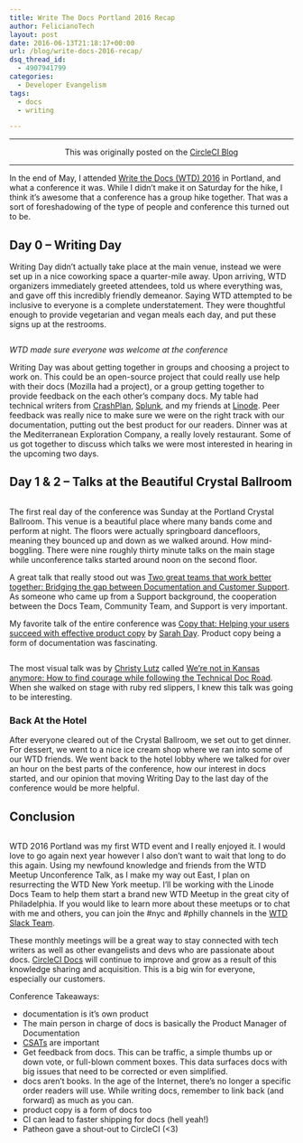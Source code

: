 ```yaml
---
title: Write The Docs Portland 2016 Recap
author: FelicianoTech
layout: post
date: 2016-06-13T21:18:17+00:00
url: /blog/write-docs-2016-recap/
dsq_thread_id:
  - 4907941799
categories:
  - Developer Evangelism
tags:
  - docs
  - writing

---
```

* * *

<p style="text-align:center">
  This was originally posted on the <a href="https://circleci.com/blog/write-the-docs-2016-recap/">CircleCI Blog</a>
</p>

* * *

In the end of May, I attended [Write the Docs (WTD) 2016][1] in Portland, and what a conference it was. While I didn&#8217;t make it on Saturday for the hike, I think it&#8217;s awesome that a conference has a group hike together. That was a sort of foreshadowing of the type of people and conference this turned out to be.

<!--more-->

## Day 0 &#8211; Writing Day

Writing Day didn’t actually take place at the main venue, instead we were set up in a nice coworking space a quarter-mile away. Upon arriving, WTD organizers immediately greeted attendees, told us where everything was, and gave off this incredibly friendly demeanor. Saying WTD attempted to be inclusive to everyone is a complete understatement. They were thoughtful enough to provide vegetarian and vegan meals each day, and put these signs up at the restrooms.

[<img src="https://i1.wp.com/feliciano.tech/wp-content/uploads/2016/06/2016-05-22-11.28.19.jpg?resize=640%2C856&#038;ssl=1" alt="" class="aligncenter size-full wp-image-1809" srcset="https://i1.wp.com/feliciano.tech/wp-content/uploads/2016/06/2016-05-22-11.28.19.jpg?w=2992&ssl=1 2992w, https://i1.wp.com/feliciano.tech/wp-content/uploads/2016/06/2016-05-22-11.28.19.jpg?resize=449%2C600&ssl=1 449w, https://i1.wp.com/feliciano.tech/wp-content/uploads/2016/06/2016-05-22-11.28.19.jpg?resize=768%2C1027&ssl=1 768w, https://i1.wp.com/feliciano.tech/wp-content/uploads/2016/06/2016-05-22-11.28.19.jpg?resize=1496%2C2000&ssl=1 1496w, https://i1.wp.com/feliciano.tech/wp-content/uploads/2016/06/2016-05-22-11.28.19.jpg?w=1280&ssl=1 1280w, https://i1.wp.com/feliciano.tech/wp-content/uploads/2016/06/2016-05-22-11.28.19.jpg?w=1920&ssl=1 1920w" sizes="(max-width: 640px) 100vw, 640px" data-recalc-dims="1" />][2]

_WTD made sure everyone was welcome at the conference_

Writing Day was about getting together in groups and choosing a project to work on. This could be an open-source project that could really use help with their docs (Mozilla had a project), or a group getting together to provide feedback on the each other&#8217;s company docs. My table had technical writers from [CrashPlan][3], [Splunk][4], and my friends at [Linode][5]. Peer feedback was really nice to make sure we were on the right track with our documentation, putting out the best product for our readers. Dinner was at the Mediterranean Exploration Company, a really lovely restaurant. Some of us got together to discuss which talks we were most interested in hearing in the upcoming two days.

## Day 1 & 2 &#8211; Talks at the Beautiful Crystal Ballroom

[<img src="https://i1.wp.com/feliciano.tech/wp-content/uploads/2016/06/IMG_20160523_082720.jpg?resize=640%2C640&#038;ssl=1" alt="" class="aligncenter size-full wp-image-1819" srcset="https://i1.wp.com/feliciano.tech/wp-content/uploads/2016/06/IMG_20160523_082720.jpg?w=2992&ssl=1 2992w, https://i1.wp.com/feliciano.tech/wp-content/uploads/2016/06/IMG_20160523_082720.jpg?resize=200%2C200&ssl=1 200w, https://i1.wp.com/feliciano.tech/wp-content/uploads/2016/06/IMG_20160523_082720.jpg?resize=600%2C600&ssl=1 600w, https://i1.wp.com/feliciano.tech/wp-content/uploads/2016/06/IMG_20160523_082720.jpg?resize=768%2C768&ssl=1 768w, https://i1.wp.com/feliciano.tech/wp-content/uploads/2016/06/IMG_20160523_082720.jpg?w=1280&ssl=1 1280w, https://i1.wp.com/feliciano.tech/wp-content/uploads/2016/06/IMG_20160523_082720.jpg?w=1920&ssl=1 1920w" sizes="(max-width: 640px) 100vw, 640px" data-recalc-dims="1" />][6]

The first real day of the conference was Sunday at the Portland Crystal Ballroom. This venue is a beautiful place where many bands come and perform at night. The floors were actually springboard dancefloors, meaning they bounced up and down as we walked around. How mind-boggling. There were nine roughly thirty minute talks on the main stage while unconference talks started around noon on the second floor.

A great talk that really stood out was [Two great teams that work better together: Bridging the gap between Documentation and Customer Support][7]. As someone who came up from a Support background, the cooperation between the Docs Team, Community Team, and Support is very important.

My favorite talk of the entire conference was [Copy that: Helping your users succeed with effective product copy][8] by [Sarah Day][9]. Product copy being a form of documentation was fascinating.

[<img src="https://i1.wp.com/feliciano.tech/wp-content/uploads/2016/06/2016-05-24-11.17.45.jpg?resize=640%2C856&#038;ssl=1" alt="" class="aligncenter size-full wp-image-1824" srcset="https://i1.wp.com/feliciano.tech/wp-content/uploads/2016/06/2016-05-24-11.17.45.jpg?w=2992&ssl=1 2992w, https://i1.wp.com/feliciano.tech/wp-content/uploads/2016/06/2016-05-24-11.17.45.jpg?resize=449%2C600&ssl=1 449w, https://i1.wp.com/feliciano.tech/wp-content/uploads/2016/06/2016-05-24-11.17.45.jpg?resize=768%2C1027&ssl=1 768w, https://i1.wp.com/feliciano.tech/wp-content/uploads/2016/06/2016-05-24-11.17.45.jpg?resize=1496%2C2000&ssl=1 1496w, https://i1.wp.com/feliciano.tech/wp-content/uploads/2016/06/2016-05-24-11.17.45.jpg?w=1280&ssl=1 1280w, https://i1.wp.com/feliciano.tech/wp-content/uploads/2016/06/2016-05-24-11.17.45.jpg?w=1920&ssl=1 1920w" sizes="(max-width: 640px) 100vw, 640px" data-recalc-dims="1" />][10]

The most visual talk was by [Christy Lutz][11] called [We’re not in Kansas anymore: How to find courage while following the Technical Doc Road][12]. When she walked on stage with ruby red slippers, I knew this talk was going to be interesting.

### Back At the Hotel

After everyone cleared out of the Crystal Ballroom, we set out to get dinner. For dessert, we went to a nice ice cream shop where we ran into some of our WTD friends. We went back to the hotel lobby where we talked for over an hour on the best parts of the conference, how our interest in docs started, and our opinion that moving Writing Day to the last day of the conference would be more helpful.

## Conclusion

[<img src="https://i0.wp.com/feliciano.tech/wp-content/uploads/2016/06/writethedocs-hockley-0185.jpg?resize=640%2C400&#038;ssl=1" alt="" class="aligncenter size-full wp-image-1829" srcset="https://i0.wp.com/feliciano.tech/wp-content/uploads/2016/06/writethedocs-hockley-0185.jpg?w=4242&ssl=1 4242w, https://i0.wp.com/feliciano.tech/wp-content/uploads/2016/06/writethedocs-hockley-0185.jpg?resize=600%2C375&ssl=1 600w, https://i0.wp.com/feliciano.tech/wp-content/uploads/2016/06/writethedocs-hockley-0185.jpg?resize=768%2C480&ssl=1 768w, https://i0.wp.com/feliciano.tech/wp-content/uploads/2016/06/writethedocs-hockley-0185.jpg?w=1280&ssl=1 1280w, https://i0.wp.com/feliciano.tech/wp-content/uploads/2016/06/writethedocs-hockley-0185.jpg?w=1920&ssl=1 1920w" sizes="(max-width: 640px) 100vw, 640px" data-recalc-dims="1" />][13]

WTD 2016 Portland was my first WTD event and I really enjoyed it. I would love to go again next year however I also don&#8217;t want to wait that long to do this again. Using my newfound knowledge and friends from the WTD Meetup Unconference Talk, as I make my way out East, I plan on resurrecting the WTD New York meetup. I&#8217;ll be working with the Linode Docs Team to help them start a brand new WTD Meetup in the great city of Philadelphia. If you would like to learn more about these meetups or to chat with me and others, you can join the #nyc and #philly channels in the [WTD Slack Team][14].

These monthly meetings will be a great way to stay connected with tech writers as well as other evangelists and devs who are passionate about docs. [CircleCI Docs][15] will continue to improve and grow as a result of this knowledge sharing and acquisition. This is a big win for everyone, especially our customers.

Conference Takeaways:

  * documentation is it&#8217;s own product 
  * The main person in charge of docs is basically the Product Manager of Documentation
  * [CSATs][16] are important 
  * Get feedback from docs. This can be traffic, a simple thumbs up or down vote, or full-blown comment boxes. This data surfaces docs with big issues that need to be corrected or even simplified.
  * docs aren&#8217;t books. In the age of the Internet, there&#8217;s no longer a specific order readers will use. While writing docs, remember to link back (and forward) as much as you can.
  * product copy is a form of docs too
  * CI can lead to faster shipping for docs (hell yeah!)
  * Patheon gave a shout-out to CircleCI (<3)

 [1]: http://www.writethedocs.org/conf/na/2016/
 [2]: https://i1.wp.com/feliciano.tech/wp-content/uploads/2016/06/2016-05-22-11.28.19.jpg?ssl=1
 [3]: https://www.crashplan.com/en-us/
 [4]: http://www.splunk.com/
 [5]: https://www.linode.com/
 [6]: https://i1.wp.com/feliciano.tech/wp-content/uploads/2016/06/IMG_20160523_082720.jpg?ssl=1
 [7]: http://www.writethedocs.org/conf/na/2016/speakers/#speaker-neal-kaplan
 [8]: http://www.writethedocs.org/conf/na/2016/speakers/#speaker-sarah-day
 [9]: https://twitter.com/scribblingfox
 [10]: https://i1.wp.com/feliciano.tech/wp-content/uploads/2016/06/2016-05-24-11.17.45.jpg?ssl=1
 [11]: https://twitter.com/canncrochet
 [12]: http://www.writethedocs.org/conf/na/2016/speakers/#speaker-christy-lutz
 [13]: https://i0.wp.com/feliciano.tech/wp-content/uploads/2016/06/writethedocs-hockley-0185.jpg?ssl=1
 [14]: http://slack.writethedocs.org/
 [15]: https://circleci.com/docs/
 [16]: http://www.impactlearning.com/resources/metrics/customer-service-satisfaction-rate-csat/